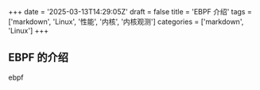 +++
date = '2025-03-13T14:29:05Z'
draft = false
title = 'EBPF 介绍'
tags = ['markdown', 'Linux', '性能', '内核', '内核观测']
categories = ['markdown', 'Linux']
+++

## EBPF 的介绍

ebpf

